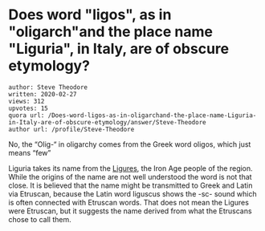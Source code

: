 # Does word "ligos", as in "oligarch"and the place name "Liguria", in Italy, are of obscure etymology?

	author: Steve Theodore
	written: 2020-02-27
	views: 312
	upvotes: 15
	quora url: /Does-word-ligos-as-in-oligarchand-the-place-name-Liguria-in-Italy-are-of-obscure-etymology/answer/Steve-Theodore
	author url: /profile/Steve-Theodore


No, the “Olig-“ in oligarchy comes from the Greek word oligos, which just means “few”

Liguria takes its name from the [Ligures](https://en.m.wikipedia.org/wiki/Ligures), the Iron Age people of the region. While the origins of the name are not well understood the word is not that close. It is believed that the name might be transmitted to Greek and Latin via Etruscan, because the Latin word liguscus shows the -sc- sound which is often connected with Etruscan words. That does not mean the Ligures were Etruscan, but it suggests the name derived from what the Etruscans chose to call them.

